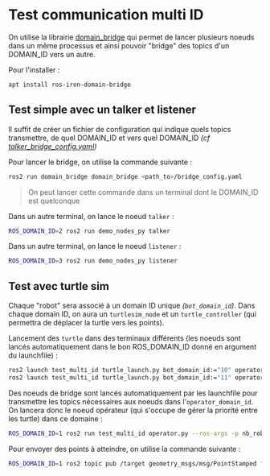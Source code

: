 # Test communication multi ID

On utilise la librairie [domain_bridge](https://github.com/ros2/domain_bridge/blob/main/doc/design.md) qui permet de lancer plusieurs noeuds dans un même processus et ainsi pouvoir "bridge" des topics d'un DOMAIN_ID vers un autre.

Pour l'installer : 
```bash
apt install ros-iron-domain-bridge
```

## Test simple avec un talker et listener

Il suffit de créer un fichier de configuration qui indique quels topics transmettre, de quel DOMAIN_ID et vers quel DOMAIN_ID *(cf [talker_bridge_config.yaml](./config/talker_bridge_config.yaml))*

Pour lancer le bridge, on utilise la commande suivante :

```bash
ros2 run domain_bridge domain_bridge <path_to>/bridge_config.yaml
```

> On peut lancer cette commande dans un terminal dont le DOMAIN_ID est quelconque

Dans un autre terminal, on lance le noeud `talker` :

```bash
ROS_DOMAIN_ID=2 ros2 run demo_nodes_py talker
```

Dans un autre terminal, on lance le noeud `listener` :

```bash
ROS_DOMAIN_ID=3 ros2 run demo_nodes_py listener
```


## Test avec turtle sim

Chaque "robot" sera associé à un domain ID unique *(`bot_domain_id`)*. Dans chaque domain ID, on aura un `turtlesim_node` et un `turtle_controller` (qui permettra de déplacer la turtle vers les points).

Lancement des `turtle` dans des terminaux différents (les noeuds sont lancés automatiquement dans le bon ROS_DOMAIN_ID donné en argument du launchfile) :

```bash
ros2 launch test_multi_id turtle_launch.py bot_domain_id:="10" operator_domain_id:="1"
ros2 launch test_multi_id turtle_launch.py bot_domain_id:="11" operator_domain_id:="1"
```


Des noeuds de bridge sont lancés automatiquement par les launchfile pour transmettre les topics nécessaires aux noeuds dans l'`operator_domain_id`. On lancera donc le noeud opérateur (qui s'occupe de gérer la priorité entre les turtle) dans ce domaine :

```bash
ROS_DOMAIN_ID=1 ros2 run test_multi_id operator.py --ros-args -p nb_robots:=2
```


Pour envoyer des points à atteindre, on utilise la commande suivante :
```bash
ROS_DOMAIN_ID=1 ros2 topic pub /target geometry_msgs/msg/PointStamped "{point: {x: 4.5, y: 9.0, z: 0.0}}" --once
```